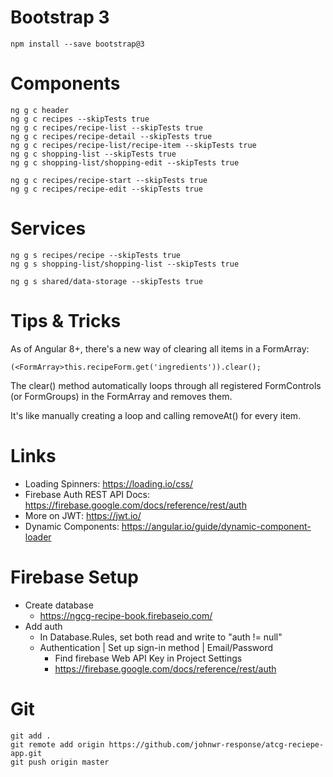 # Bootstrap 3
```
npm install --save bootstrap@3
```

# Components
```
ng g c header
ng g c recipes --skipTests true
ng g c recipes/recipe-list --skipTests true
ng g c recipes/recipe-detail --skipTests true
ng g c recipes/recipe-list/recipe-item --skipTests true
ng g c shopping-list --skipTests true
ng g c shopping-list/shopping-edit --skipTests true

ng g c recipes/recipe-start --skipTests true
ng g c recipes/recipe-edit --skipTests true
```

# Services
```
ng g s recipes/recipe --skipTests true
ng g s shopping-list/shopping-list --skipTests true

ng g s shared/data-storage --skipTests true

```

# Tips & Tricks
As of Angular 8+, there's a new way of clearing all items in a FormArray:
```
(<FormArray>this.recipeForm.get('ingredients')).clear();
```
The clear() method automatically loops through all registered FormControls (or FormGroups) in the FormArray and removes them.

It's like manually creating a loop and calling removeAt() for every item.

# Links
- Loading Spinners: https://loading.io/css/
- Firebase Auth REST API Docs: https://firebase.google.com/docs/reference/rest/auth
- More on JWT: https://jwt.io/
- Dynamic Components:  https://angular.io/guide/dynamic-component-loader

# Firebase Setup
  - Create database
    - https://ngcg-recipe-book.firebaseio.com/
  - Add auth
    - In Database.Rules, set both read and write to "auth != null"
    - Authentication | Set up sign-in method | Email/Password
        - Find firebase Web API Key in Project Settings
        - https://firebase.google.com/docs/reference/rest/auth


# Git

```
git add .
git remote add origin https://github.com/johnwr-response/atcg-reciepe-app.git
git push origin master
